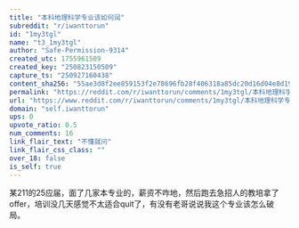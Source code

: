```yaml
---
title: "本科地理科学专业该如何润"
subreddit: "r/iwanttorun"
id: "1my3tgl"
name: "t3_1my3tgl"
author: "Safe-Permission-9314"
created_utc: 1755961509
created_key: "250823150509"
capture_ts: "250927160438"
content_sha256: "55ae3d8f2ee859153f2e78696fb28f406318a85dc20d16d04e8d19dcfcb53b2a"
permalink: "https://reddit.com/r/iwanttorun/comments/1my3tgl/本科地理科学专业该如何润/"
url: "https://www.reddit.com/r/iwanttorun/comments/1my3tgl/本科地理科学专业该如何润/"
domain: "self.iwanttorun"
ups: 0
upvote_ratio: 0.5
num_comments: 16
link_flair_text: "不懂就问"
link_flair_css_class: ""
over_18: false
is_self: true
---
```


某211的25应届，面了几家本专业的，薪资不咋地，然后跑去急招人的教培拿了offer，培训没几天感觉不太适合quit了，有没有老哥说说我这个专业该怎么破局。
